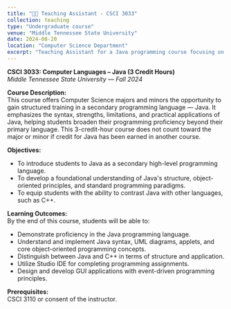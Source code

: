 ```yaml
---
title: "🧑‍🏫 Teaching Assistant - CSCI 3033"
collection: teaching
type: "Undergraduate course"
venue: "Middle Tennessee State University"
date: 2024-08-20
location: "Computer Science Department"
excerpt: "Teaching Assistant for a Java programming course focusing on syntax, UML, GUI design, and Studio IDE."
---
```


**CSCI 3033: Computer Languages – Java (3 Credit Hours)**  
*Middle Tennessee State University — Fall 2024*

**Course Description:**  
This course offers Computer Science majors and minors the opportunity to gain structured training in a secondary programming language — Java. It emphasizes the syntax, strengths, limitations, and practical applications of Java, helping students broaden their programming proficiency beyond their primary language. This 3-credit-hour course does not count toward the major or minor if credit for Java has been earned in another course.

**Objectives:**  
- To introduce students to Java as a secondary high-level programming language.  
- To develop a foundational understanding of Java's structure, object-oriented principles, and standard programming paradigms.  
- To equip students with the ability to contrast Java with other languages, such as C++.

**Learning Outcomes:**  
By the end of this course, students will be able to:  
- Demonstrate proficiency in the Java programming language.  
- Understand and implement Java syntax, UML diagrams, applets, and core object-oriented programming concepts.  
- Distinguish between Java and C++ in terms of structure and application.  
- Utilize Studio IDE for completing programming assignments.  
- Design and develop GUI applications with event-driven programming principles.

**Prerequisites:**  
CSCI 3110 or consent of the instructor.